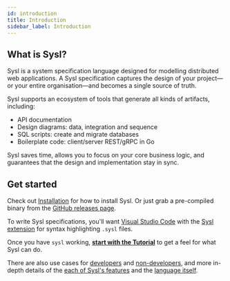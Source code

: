 ```yaml
---
id: introduction
title: Introduction
sidebar_label: Introduction
---
```


## What is Sysl?

Sysl is a system specification language designed for modelling distributed web applications. A Sysl specification captures the design of your project—or your entire organisation—and becomes a single source of truth.

Sysl supports an ecosystem of tools that generate all kinds of artifacts, including:

* API documentation
* Design diagrams: data, integration and sequence
* SQL scripts: create and migrate databases
* Boilerplate code: client/server REST/gRPC in Go

Sysl saves time, allows you to focus on your core business logic, and guarantees that the design and implementation stay in sync.

## Get started

Check out [Installation](installation.md) for how to install Sysl. Or just grab a pre-compiled binary from the [GitHub releases page](https://github.com/anz-bank/sysl/releases).

To write Sysl specifications, you'll want [Visual Studio Code](https://code.visualstudio.com/) with the [Sysl extension](https://marketplace.visualstudio.com/items?itemName=ANZ-BANK.vscode-sysl) for syntax highlighting `.sysl` files.

Once you have `sysl` working, **[start with the Tutorial](tutorial.md)** to get a feel for what Sysl can do.

There are also use cases for [developers](examples-dev.md) and [non-developers](examples-nondev.md), and more in-depth details of the [each of Sysl's features](features.md) and the [language itself](lang-spec.md).
